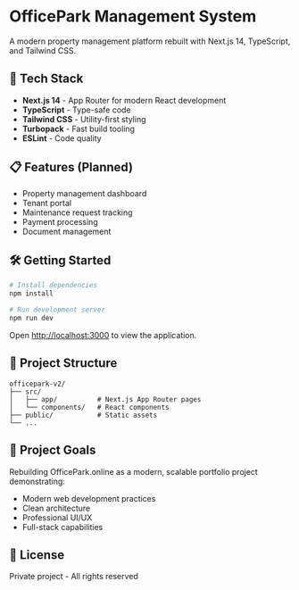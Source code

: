 # OfficePark Management System

A modern property management platform rebuilt with Next.js 14, TypeScript, and Tailwind CSS.

## 🚀 Tech Stack

- **Next.js 14** - App Router for modern React development
- **TypeScript** - Type-safe code
- **Tailwind CSS** - Utility-first styling
- **Turbopack** - Fast build tooling
- **ESLint** - Code quality

## 📋 Features (Planned)

- Property management dashboard
- Tenant portal
- Maintenance request tracking
- Payment processing
- Document management

## 🛠️ Getting Started
```bash
# Install dependencies
npm install

# Run development server
npm run dev
```

Open [http://localhost:3000](http://localhost:3000) to view the application.

## 📁 Project Structure
```
officepark-v2/
├── src/
│   ├── app/          # Next.js App Router pages
│   └── components/   # React components
├── public/           # Static assets
└── ...
```

## 🎯 Project Goals

Rebuilding OfficePark.online as a modern, scalable portfolio project demonstrating:
- Modern web development practices
- Clean architecture
- Professional UI/UX
- Full-stack capabilities

## 📝 License

Private project - All rights reserved
